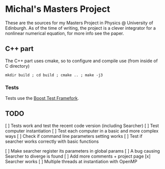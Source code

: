 Michal's Masters Project
=======

These are the sources for my Masters Project in Physics @ University of Edinburgh. As of the time of writing, the project is a clever integrator for a nonlinear numerical equation, for more info see the paper.

## C++ part

The C++ part uses cmake, so to configure and compile use (from inside of C directory)

    mkdir build ; cd build ; cmake .. ; make -j3

### Tests

Tests use the [Boost Test Framefork](http://www.boost.org/doc/libs/1_54_0/libs/test/doc/html/index.html).

## TODO

[ ] Tests work and test the recent code version (including Searcher)
[ ] Test computer instantiation
[ ] Test each computer in a basic and more complex ways
[ ] Check if command line parameters setting works
[ ] Test if searcher works correctly with basic functions

[ ] Make searcher register its parameters in global params
[ ] A bug causing Searcher to diverge is found
[ ] Add more comments + project page
[x] Searcher works
[ ] Multiple threads at instantiation with OpenMP

